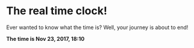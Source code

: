 # The real time clock!

Ever wanted to know what the time is? Well, your journey is about to end!

**The time is Nov 23, 2017, 18:10**